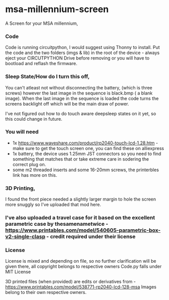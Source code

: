 # msa-millennium-screen
A Screen for your MSA millennium, 


### Code
Code is running circuitpython, I would suggest using Thonny to install. 
Put the code and the two folders (imgs & lib) in the root of the device - always eject your CIRCUTPYTHON Drive before removing or you will have to bootload and reflash the firmware. 

### Sleep State/How do I turn this off,
You can't atleast not without disconnecting the battery, (which is three screws) however the last image in the sequence is black.bmp ( a blank image). When the last image in the sequence is loaded the code turns the screens backlight off which will be the main draw of power. 

I've not figured out how to do touch aware deepsleep states on it yet, so this could change in future. 



### You will need 
- 1x https://www.waveshare.com/product/rp2040-touch-lcd-1.28.htm - make sure to get the touch screen one, you can find these on alliexpress
- 1x battery, the device uses 1.25mm JST connectors so you need to find something that matches that or take extreme care in sodering the correct plug on. 
- some m2 threaded inserts and some 16-20mm screws, the printerbles link has more on this. 

### 3D Printing, 

I found the front piece needed a slightly larger margin to hole the screen more snuggly so I've uploaded that mod here. 

### I've also uploaded a travel case for it based on the excellent parametric case by thesamenametwice - https://www.printables.com/model/540605-parametric-box-v2-single-clasp - credit required under their license

### License 
License is mixed and depending on file, so no further clarification will be given there, all copyright belongs to respective owners
Code.py falls under MIT License


3D printed files (when provided) are edits or derivatives from - https://www.printables.com/model/538771-rp2040-lcd-128-msa
Images belong to their own respective owners.
